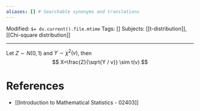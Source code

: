 ```yaml
---
aliases: [] # Searchable synonyms and translations
---
```

Modified: `$= dv.current().file.mtime`
Tags: []
Subjects: [[t-distribution]], [[Chi-square distribution]]
****

Let $Z \sim N(0,1)$ and $Y \sim \chi^{2}(v)$, then
$$
X=\frac{Z}{\sqrt{Y / v}} \sim t(v)
$$

# References
- [[Introduction to Mathematical Statistics - 02403]]